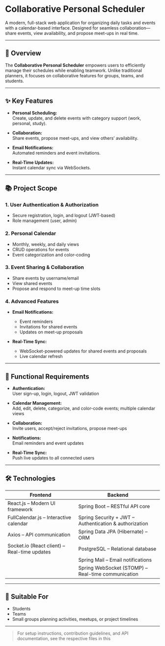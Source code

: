 # Collaborative Personal Scheduler

A modern, full-stack web application for organizing daily tasks and events with a calendar-based interface. Designed for seamless collaboration—share events, view availability, and propose meet-ups in real time.

---

## 🚀 Overview

The **Collaborative Personal Scheduler** empowers users to efficiently manage their schedules while enabling teamwork. Unlike traditional planners, it focuses on collaborative features for groups, teams, and students.

---

## ✨ Key Features

- **Personal Scheduling:**  
  Create, update, and delete events with category support (work, personal, study).

- **Collaboration:**  
  Share events, propose meet-ups, and view others’ availability.

- **Email Notifications:**  
  Automated reminders and event invitations.

- **Real-Time Updates:**  
  Instant calendar sync via WebSockets.

---

## 📚 Project Scope

### 1. User Authentication & Authorization

- Secure registration, login, and logout (JWT-based)
- Role management (user, admin)

### 2. Personal Calendar

- Monthly, weekly, and daily views
- CRUD operations for events
- Event categorization and color-coding

### 3. Event Sharing & Collaboration

- Share events by username/email
- View shared events
- Propose and respond to meet-up time slots

### 4. Advanced Features

- **Email Notifications:**

  - Event reminders
  - Invitations for shared events
  - Updates on meet-up proposals

- **Real-Time Sync:**
  - WebSocket-powered updates for shared events and proposals
  - Live calendar refresh

---

## 📝 Functional Requirements

- **Authentication:**  
  User sign-up, login, logout, JWT validation

- **Calendar Management:**  
  Add, edit, delete, categorize, and color-code events; multiple calendar views

- **Collaboration:**  
  Invite users, accept/reject invitations, propose meet-ups

- **Notifications:**  
  Email reminders and event updates

- **Real-Time Sync:**  
  Push live updates to all connected users

---

## 🛠️ Technologies

| **Frontend**                                 | **Backend**                                            |
| -------------------------------------------- | ------------------------------------------------------ |
| React.js – Modern UI framework               | Spring Boot – RESTful API core                         |
| FullCalendar.js – Interactive calendar       | Spring Security + JWT – Authentication & authorization |
| Axios – API communication                    | Spring Data JPA (Hibernate) – ORM                      |
| Socket.io (React client) – Real-time updates | PostgreSQL – Relational database                       |
|                                              | Spring Mail – Email notifications                      |
|                                              | Spring WebSocket (STOMP) – Real-time communication     |

---

## 👥 Suitable For

- Students
- Teams
- Small groups planning activities, meetups, or project timelines

---

> For setup instructions, contribution guidelines, and API documentation, see the respective files in this
